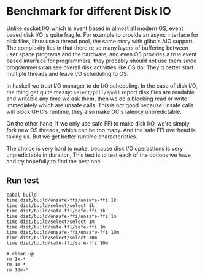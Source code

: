 Benchmark for different Disk IO
===============================

Unlike socket I/O which is event based in almost all modern OS, event based disk I/O is quite fragile. For example to provide an async interface for disk files, libuv use a thread pool, the same story with glibc's AIO support. The complexity lies in that there're so many layers of buffering between user space programs and the hardware, and even OS provides a true event based interface for programmers, they probably should not use them since programmers can see overall disk activities like OS do:
They'd better start multiple threads and leave I/O scheduling to OS.

In haskell we trust I/O manager to do I/O scheduling. In the case of disk I/O, the thing get quite messy: `select/poll/epoll` report disk files are readable and writable any time we ask them, then we do a blocking read or write immediately which are unsafe calls. This is not good because unsafe calls will block GHC's runtime, they also make GC's latency unpredictable.

On the other hand, if we only use safe FFI to make disk I/O, we're simply fork new OS threads, which can be too many. And the safe FFI overhead is taxing us. But we get better runtime characteristics.

The choice is very hard to make, because disk I/O operastions is very unpredictable in duration, This test is to test each of the options we have, and try hopefully to find the best one.

Run test
--------

```
cabal build
time dist/build/unsafe-ffi/unsafe-ffi 1k
time dist/build/select/select 1k
time dist/build/safe-ffi/safe-ffi 1k
time dist/build/unsafe-ffi/unsafe-ffi 1m
time dist/build/select/select 1m
time dist/build/safe-ffi/safe-ffi 1m
time dist/build/unsafe-ffi/unsafe-ffi 10m
time dist/build/select/select 10m
time dist/build/safe-ffi/safe-ffi 10m

# clean up
rm 1k-*
rm 1m-*
rm 10m-*
```
